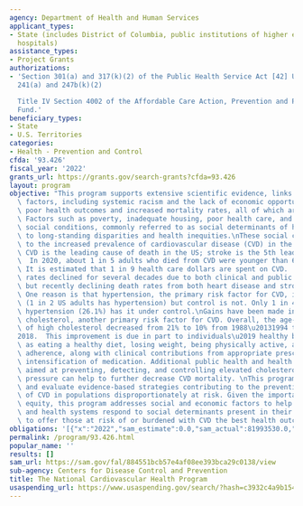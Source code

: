 ```yaml
---
agency: Department of Health and Human Services
applicant_types:
- State (includes District of Columbia, public institutions of higher education and
  hospitals)
assistance_types:
- Project Grants
authorizations:
- 'Section 301(a) and 317(k)(2) of the Public Health Service Act [42] U.S.C. Section
  241(a) and 247b(k)(2)

  Title IV Section 4002 of the Affordable Care Action, Prevention and Public Health
  Fund.'
beneficiary_types:
- State
- U.S. Territories
categories:
- Health - Prevention and Control
cfda: '93.426'
fiscal_year: '2022'
grants_url: https://grants.gov/search-grants?cfda=93.426
layout: program
objective: "This program supports extensive scientific evidence, links nonmedical\
  \ factors, including systemic racism and the lack of economic opportunities, with\
  \ poor health outcomes and increased mortality rates, all of which are preventable.\
  \ Factors such as poverty, inadequate housing, poor health care, and other debilitating\
  \ social conditions, commonly referred to as social determinants of health, contribute\
  \ to long-standing disparities and health inequities.\nThese social conditions contribute\
  \ to the increased prevalence of cardiovascular disease (CVD) in the US population.\
  \ CVD is the leading cause of death in the US; stroke is the 5th leading cause.\
  \  In 2020, about 1 in 5 adults who died from CVD were younger than 65 years old.\
  \ It is estimated that 1 in 9 health care dollars are spent on CVD.   \nCVD mortality\
  \ rates declined for several decades due to both clinical and public health interventions,\
  \ but recently declining death rates from both heart disease and stroke have stalled.\
  \ One reason is that hypertension, the primary risk factor for CVD, is very common\
  \ (1 in 2 US adults has hypertension) but control is not. Only 1 in 4 adults with\
  \ hypertension (26.1%) has it under control.\nGains have been made in treating high\
  \ cholesterol, another primary risk factor for CVD. Overall, the age-adjusted prevalence\
  \ of high cholesterol decreased from 21% to 10% from 1988\u20131994 to 2017\u2013\
  2018.  This improvement is due in part to individuals\u2019 healthy behaviors such\
  \ as eating a healthy diet, losing weight, being physically active, and medication\
  \ adherence, along with clinical contributions from appropriate prescribing and\
  \ intensification of medication. Additional public health and health system interventions\
  \ aimed at preventing, detecting, and controlling elevated cholesterol and blood\
  \ pressure can help to further decrease CVD mortality. \nThis program aims to implement\
  \ and evaluate evidence-based strategies contributing to the prevention and management\
  \ of CVD in populations disproportionately at risk. Given the importance of health\
  \ equity, this program addresses social and economic factors to help communities\
  \ and health systems respond to social determinants present in their communities\
  \ to offer those at risk of or burdened with CVD the best health outcomes possible."
obligations: '[{"x":"2022","sam_estimate":0.0,"sam_actual":81993530.0,"usa_spending_actual":91781494.0},{"x":"2023","sam_estimate":55000000.0,"sam_actual":0.0,"usa_spending_actual":54993412.0},{"x":"2024","sam_estimate":55000000.0,"sam_actual":0.0,"usa_spending_actual":0.0}]'
permalink: /program/93.426.html
popular_name: ''
results: []
sam_url: https://sam.gov/fal/884551bcb57e4af08ee393bca29c0138/view
sub-agency: Centers for Disease Control and Prevention
title: The National Cardiovascular Health Program
usaspending_url: https://www.usaspending.gov/search/?hash=c3932c4a9b154fdb03293cbd13b408ca
---
```

